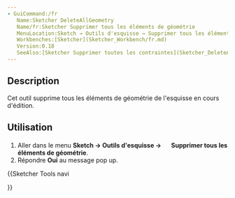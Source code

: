 ```yaml
---
- GuiCommand:/fr
   Name:Sketcher DeleteAllGeometry
   Name/fr:Sketcher Supprimer tous les éléments de géométrie
   MenuLocation:Sketch → Outils d'esquisse → Supprimer tous les éléments de géométrie
   Workbenches:[Sketcher](Sketcher_Workbench/fr.md)
   Version:0.18
   SeeAlso:[Sketcher Supprimer toutes les contraintes](Sketcher_DeleteAllConstraints/fr.md)
---
```


## Description

Cet outil supprime tous les éléments de géométrie de l\'esquisse en cours d\'édition.

## Utilisation

1.  Aller dans le menu **Sketch → Outils d'esquisse → <img src=images/Sketcher_DeleteAllGeometry.svg style="width:16px"> Supprimer tous les éléments de géométrie**.
2.  Répondre **Oui** au message pop up.





{{Sketcher Tools navi

}} 
